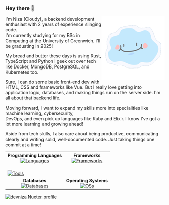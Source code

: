 ### Hey there 👋
<p><img align="right" width="200px" height="200px" src="https://github.com/devniza/devniza/blob/main/assets/smiley-cloud.gif" alt="smiling cloud" /></p>

I'm Niza (Cloudy), a backend development enthusiast with 2 years of experience slinging code. </br>
I'm currently studying for my BSc in Computing at the University of Greenwich. 
I'll be graduating in 2025!</br> 

My bread and butter these days is using Rust, TypeScript and Python
I geek out over tech like Docker, MongoDB, PostgreSQL, and Kubernetes too.

Sure, I can do some basic front-end dev with HTML, CSS and frameworks like Vue. But I really love getting into application logic, databases, and making things run on the server side. I'm all about that backend life.

Moving forward, I want to expand my skills more into specialities like machine learning, cybersecurity, </br>
DevOps, and even pick up languages like Ruby and Elixir. I know I've got a lot more learning and growing ahead!

Aside from tech skills, I also care about being productive, communicating clearly and writing solid, well-documented code. Just taking things one commit at a time!


<div align="center">
    <table style="border-collapse: collapse; width: 100%;">
        <tr>
            <td style="text-align: center; vertical-align: middle;">
                <strong>Programming Languages</strong><br>
                <a href="https://skillicons.dev">
                    <img src="https://skillicons.dev/icons?i=ts,python,java,go,rust&theme=dark" alt="Languages">
                </a>
            </td>
            <td style="text-align: center; vertical-align: middle;">
                <strong>Frameworks</strong><br>
                <a href="https://skillicons.dev">
                    <img src="https://skillicons.dev/icons?i=nuxtjs,vue,react,express,tailwind,scss,actix&theme=dark" alt="Frameworks">
                </a>
            </td>
        </tr>
        <tr>
          <td colspan="2" >
                <br>
                <a href="https://skillicons.dev">
                    <img src="https://skillicons.dev/icons?i=vscode,idea,nodejs,vite,git,github,docker,gradle,deno,pnpm,obsidian,pinia,prisma,sentry&theme=dark" alt="Tools">
                </a>
            <br>
            </td>
        </tr>
        <tr>
            <td style="text-align: center; vertical-align: middle;">
                <strong>Databases</strong><br>
                <a href="https://skillicons.dev">
                    <img src="https://skillicons.dev/icons?i=mongodb,redis,postgres&theme=dark" alt="Databases">
                </a>
            </td>
            <td style="text-align: center; vertical-align: middle;">
                <strong>Operating Systems</strong><br>
                <a href="https://skillicons.dev">
                    <img src="https://skillicons.dev/icons?i=windows,linux&theme=dark" alt="OSs">
                </a>
            </td>
        </tr>
    </table>
</div>




[![devniza Nuxter profile](https://nuxters.nuxt.com/card/devniza/og.png)](https://nuxters.nuxt.com/devniza)
